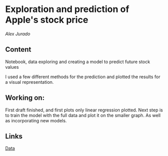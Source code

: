 # Exploration and prediction of Apple's stock price 

*Alex Jurado*


## Content

Notebook, data exploring and creating a model to predict future stock values

I used a few different methods for the prediction and plotted the results for a visual representation.

## Working on: 

First draft finished, and first plots only linear regression plotted.
Next step is to train the model with the full data and plot it on the smaller graph. As well as incorporating new models.


## Links

[Data](https://finance.yahoo.com/quote/AAPL/history?period1=345427200&period2=1618704000&interval=1d&filter=history&frequency=1d&includeAdjustedClose=true)

